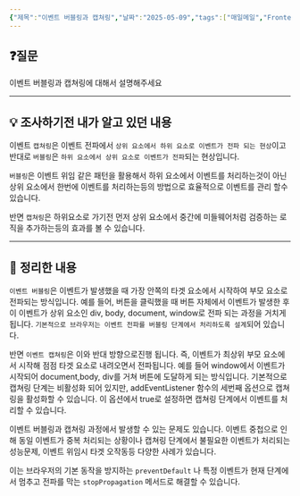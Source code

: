 ```yaml
---
{"제목":"이벤트 버블링과 캡쳐링","날짜":"2025-05-09","tags":["매일메일","Frontend"],"dg-publish":true,"permalink":"/매일메일/25년5월/이벤트 버블링과 캡쳐링/","dgPassFrontmatter":true,"created":"2025-05-09T09:34:47.101+09:00","updated":"2025-05-09T09:44:55.370+09:00"}
---
```


## ❓질문

이벤트 버블링과 캡쳐링에 대해서 설명해주세요

---
## 💡 조사하기전 내가 알고 있던 내용

이벤트 `캡쳐링`은 이벤트 전파에서 `상위 요소에서 하위 요소로 이벤트가 전파 되는 현상`이고 반대로 `버블링`은 `하위 요소에서 상위 요소로 이벤트가 전파`되는 현상입니다.

`버블링`은 이벤트 위임 같은 패턴을 활용해서 하위 요소에서 이벤트를 처리하는것이 아닌 상위 요소에서 한번에 이벤트를 처리하는등의 방법으로 효율적으로 이벤트를 관리 할수있습니다.

반면 `캡쳐링`은 하위요소로 가기전 먼저 상위 요소에서 중간에 미들웨어처럼 검증하는 로직을 추가하는등의 효과를 볼 수 있습니다.

---
## 🏫 정리한 내용

`이벤트 버블링`은 이벤트가 발생했을 때 가장 안쪽의 타겟 요소에서 시작하여 부모 요소로 전파되는 방식입니다. 예를 들어, 버튼을 클릭했을 때 버튼 자체에서 이벤트가 발생한 후 이 이벤트가 상위 요소인 div, body, document, window로 전파 되는 과정을 거치게 됩니다. `기본적으로 브라우저는 이벤트 전파를 버블링 단계에서 처리하도록 설계`되어 있습니다.

반면 `이벤트 캡쳐링`은 이와 반대 방향으로진행 됩니다. 즉, 이벤트가 최상위 부모 요소에서 시작해 점점 타겟 요소로 내려오면서 전파됩니다. 예를 들어 window에서 이벤트가 시작되어 document,body, div를 거쳐 버튼에 도달하게 되는 방식입니다. 기본적으로 캡쳐링 단계는 비활성화 되어 있지만, addEventListener 함수의 세번째 옵션으로 캡쳐링을 활성화할 수 있습니다. 이 옵션에서 true로 설정하면 캡쳐링 단계에서 이벤트를 처리할 수 있습니다.

이벤트 버블링과 캡쳐링 과정에서 발생할 수 있는 문제도 있습니다. 이벤트 중첩으로 인해 동일 이벤트가 중복 처리되는 상황이나 캡쳐링 단계에서 불필요한 이벤트가 처리되는 성능문제, 이벤트 위임시 타겟 오작동등 다양한 사례가 있습니다.

이는 브라우저의 기본 동작을 방지하는 `preventDefault` 나 특정 이벤트가 현재 단계에서 멈추고 전파를 막는 `stopPropagation` 메서드로 해결할 수 있습니다.